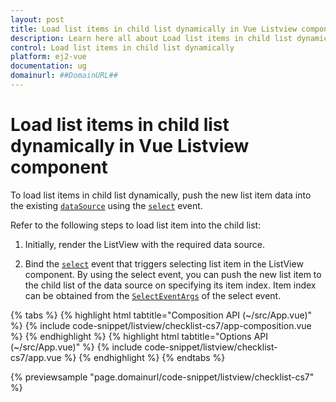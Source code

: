 ```yaml
---
layout: post
title: Load list items in child list dynamically in Vue Listview component | Syncfusion
description: Learn here all about Load list items in child list dynamically in Syncfusion Vue Listview component of Syncfusion Essential JS 2 and more.
control: Load list items in child list dynamically 
platform: ej2-vue
documentation: ug
domainurl: ##DomainURL##
---
```


# Load list items in child list dynamically in Vue Listview component

To load list items in child list dynamically, push the new list item data into the existing [`dataSource`](https://ej2.syncfusion.com/vue/documentation/api/list-view/#datasource) using the [`select`](https://ej2.syncfusion.com/vue/documentation/api/list-view/#select) event.

Refer to the following steps to load list item into the child list:

1. Initially, render the ListView with the required data source.

2. Bind the [`select`](https://ej2.syncfusion.com/vue/documentation/api/list-view/#select) event that triggers selecting list item in the ListView component. By using the select event, you can push the new list item to the child list of the data source on specifying its item index. Item index can be obtained from the [`SelectEventArgs`](https://ej2.syncfusion.com/vue/documentation/api/list-view/selectEventArgs/) of the select event.

{% tabs %}
{% highlight html tabtitle="Composition API (~/src/App.vue)" %}
{% include code-snippet/listview/checklist-cs7/app-composition.vue %}
{% endhighlight %}
{% highlight html tabtitle="Options API (~/src/App.vue)" %}
{% include code-snippet/listview/checklist-cs7/app.vue %}
{% endhighlight %}
{% endtabs %}
        
{% previewsample "page.domainurl/code-snippet/listview/checklist-cs7" %}